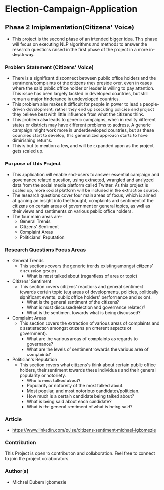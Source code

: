 # Election-Campaign-Application

## Phase 2 Imiplementation(Citizens' Voice)
+ This project is the second phase of an intended bigger idea. This phase will focus on executing NLP algorithms and methods to answer the research questions raised in the first phase of the project in a more in-depth way.  

### Problem Statement (Citizens' Voice)
+ There is a significant disconnect between public office holders and the sentiment/complaints of the citizens they preside over, even in cases where the said public office holder or leader is willing to pay attention. This issue has been largely tackled in developed countries, but still remain a major hinderance in undeveloped countries.
+ This problem also makes it difficult for people in power to lead a people-driven development, rather they end up executing policies and project they believe best with little influence from what the citizens think.
+ This problem also leads to generic campaigns, when in reality different states or districts may have different problems to address. A generic campaign might work more in underdeveloped countries, but as these countries start to develop, this generalized approach starts to have diminishing returns.
+ This is but to mention a few, and will be expanded upon as the project gets scaled up.

### Purpose of this Project 
+ This application will enable end-users to answer essential campaign and governance related question, using extracted, wrangled and analyzed data from the social media platform called Twitter. As this project is scaled up, more social platform will be included in the extraction source.
+ The research questions cover four main areas of focus, which is aimed at gaining an insight into the thought, complaints and sentiment of the citizens on certain areas of government or general topics, as well as their views and sentiments on various public office holders.
+ The four main areas are;
    - General Trends
    - Citizens' Sentiment
    - Complaint Areas
    - Politicians' Reputation

### Research Questions Focus Areas
+ General Trends
    - This sections covers the generic trends existing amongst citizens' discussion groups.
        - What is most talked about (regardless of area or topic)
+ Citizens' Sentiment
    - This section covers citizens' reactions and general sentiment towards certain topic (e.g areas of developments, policies, politically significant events, public office holders' performance and so on).
        - What is the general sentiment of the citizens?
		- What is most discussed(election and governance related)?
		- What is the sentiment towards what is being discussed? 
+ Complaint Areas
    - This section covers the extraction of various areas of complaints and dissatisfaction amongst citizens (in different aspects of government).
        - What are the various areas of complaints as regards to governance?
		- What are the levels of sentiment towards the various area of complaints?
+ Politician's Reputation
    - This section covers what citizens's think about certain public office holders, their sentiment towards these individuals and their general popularity or notoriety.
        - Who is most talked about?
		- Popularity or notoreity of the most talked about.
		- Most popular, and most notorious candidates/politician.
		- How much is a certain candidate being talked about?
		- What is being said about each candidate?
		- What is the general sentiment of what is being said?

### Article
+ https://www.linkedin.com/pulse/citizens-sentiment-michael-igbomezie

### Contribution
This Project is open to contribution and collaboration. Feel free to connect to join the project collaborators.

### Author(s)
+ Michael Dubem Igbomezie
